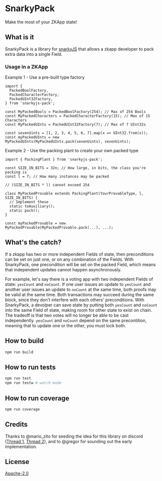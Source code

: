 # SnarkyPack

Make the most of your ZKApp state!

## What is it

SnarkyPack is a library for [snarkyJS](https://github.com/o1-labs/snarkyjs/) that allows a zkapp developer to pack extra data into a single Field.

### Usage in a ZKApp

Example 1 - Use a pre-built type factory

```
import {
  PackedBoolFactory,
  PackedCharacterFactory,
  PackedUInt32Factory,
} from 'snarkyjs-pack';

const MyPackedBools = PackedBoolFactory(254); // Max of 254 Bools
const MyPackedCharacters = PackedCharacterFactory(15); // Max of 15 Characters
const MyPackedUInts = PackedUInt32Factory(7); // Max of 7 UInt32s

const sevenUints = [1, 2, 3, 4, 5, 6, 7].map(x => UInt32.from(x));
const myPackedUInts = new MyPackedUInts(MyPackedUInts.pack(sevenUints), sevenUints);
```

Example 2 - Use the packing plant to create your own packed type

```
import { PackingPlant } from 'snarkyjs-pack';

const SIZE_IN_BITS = 32n; // How large, in bits, the class you're packing is
const l = 7; // How many instances may be packed

// (SIZE_IN_BITS * l) cannot exceed 254

class MyPackedProvable extends PackingPlant(YourProvableType, l, SIZE_IN_BITS) {
  // Implement these
  static toAuxiliary();
  static pack();
}

const myPackedProvable = new MyPackedProvable(MyPackedProvable.pack(...), ...);
```

## What's the catch?

If a zkapp has two or more independent Fields of state, then preconditions can be set on just one, or on any combination of the Fields. With SnarkyPack, one precondition will be set on the packed Field, which means that independent updates cannot happen asynchronously.

For example, let's say there is a voting app with two independent Fields of state: `yesCount` and `noCount`. If one user issues an update to `yesCount` and another user issues an update to `noCount` at the same time, both proofs may be valid at the same time. Both transactions may succeed during the same block, since they don't interfere with each others' preconditions. With SnarkyPack, a devolper can save state by putting both `yesCount` and `noCount` into the same Field of state, making room for other state to exist on chain. The tradeoff is that two votes will no longer be able to be cast independently. `yesCount` and `noCount` depend on the same precontition, meaning that to update one or the other, you must lock both.

## How to build

```sh
npm run build
```

## How to run tests

```sh
npm run test
npm run testw # watch mode
```

## How to run coverage

```sh
npm run coverage
```

## Credits

Thanks to @mario_zito for seeding the idea for this library on discord ([Thread 1](https://discord.com/channels/484437221055922177/1128509274465779822), [Thread 2](https://discord.com/channels/484437221055922177/1128501705173106698)), and to @gregor for sounding out the early implementation.

## License

[Apache-2.0](LICENSE)
